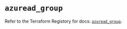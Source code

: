 # `azuread_group`

Refer to the Terraform Registory for docs: [`azuread_group`](https://registry.terraform.io/providers/hashicorp/azuread/2.39.0/docs/resources/group).
